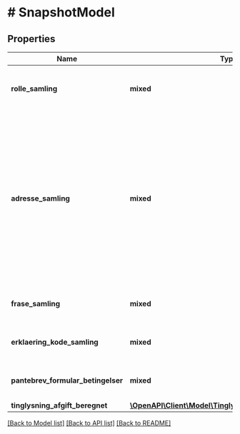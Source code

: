 # # SnapshotModel

## Properties

Name | Type | Description | Notes
------------ | ------------- | ------------- | -------------
**rolle_samling** | **mixed** | Indeholder beriget informationer om roller i anmeldelsen. | [optional]
**adresse_samling** | **mixed** | Indeholder samling af berigede adresser. Alle adresser i anmeldelsen, der er angivet med kode beriges med yderligere adresse information. Man finder frem til korrekt adresse i samlingen ved hjælp af koden, der er angivet i anmeldelsen. | [optional]
**frase_samling** | **mixed** | Indeholder beriget information om fraser. | [optional]
**erklaering_kode_samling** | **mixed** | ErklaeringKode sammen med dens tekstbeskrivelse. | [optional]
**pantebrev_formular_betingelser** | **mixed** | Indeholder beriget information om fraser. | [optional]
**tinglysning_afgift_beregnet** | [**\OpenAPI\Client\Model\TinglysningAfgiftBeregnetModel**](TinglysningAfgiftBeregnetModel.md) |  | [optional]

[[Back to Model list]](../../README.md#models) [[Back to API list]](../../README.md#endpoints) [[Back to README]](../../README.md)
